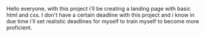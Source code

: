 Hello everyone, with this project i'll be creating a landing page with basic html and css.
I don't have a certain deadline with this project and i know in due time i'll set realistic deadlines for myself to train myself to become more
proficient. 
